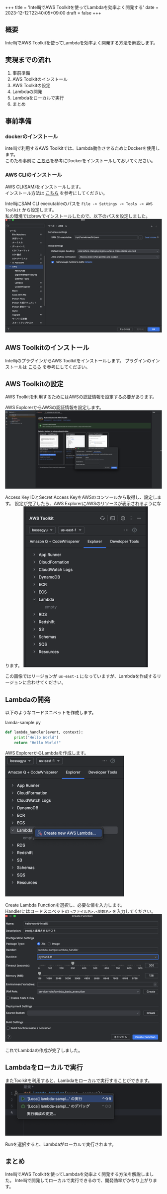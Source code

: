 +++
title = 'IntellijでAWS Toolkitを使ってLambdaを効率よく開発する'
date = 2023-12-12T22:40:05+09:00
draft = false
+++
## 概要
IntellijでAWS Toolkitを使ってLambdaを効率よく開発する方法を解説します。

## 実現までの流れ
1. 事前準備
2. AWS Toolkitのインストール
3. AWS Toolkitの設定
4. Lambdaの開発
5. Lambdaをローカルで実行
6. まとめ

## 事前準備

### dockerのインストール
intellijで利用するAWS Toolkitでは、Lambda動作させるためにDockerを使用します。  
このため事前に [こちら](https://docs.docker.jp/docker-for-mac/install.html)を参考にDockerをインストールしておいてください。

### AWS CLIのインストール
AWS CLI(SAM)をインストールします。  
インストール方法は [こちら](https://docs.aws.amazon.com/ja_jp/cli/latest/userguide/install-cliv2-mac.html) を参考にしてください。

IntellijにSAM CLI executableのパスを `File -> Settings -> Tools -> AWS Toolkit` から設定します。  
私の環境ではbrewでインストールしたので、以下のパスを設定しました。
![img-006-005.png](img-006-005.png)

## AWS Toolkitのインストール
IntellijのプラグインからAWS Toolkitをインストールします。
プラグインのインストールは [こちら](https://www.jetbrains.com/help/idea/managing-plugins.html#install_plugin) を参考にしてください。

## AWS Toolkitの設定
AWS Toolkitを利用するためにはAWSの認証情報を設定する必要があります。

AWS ExplorerからAWSの認証情報を設定します。
![img-006-001.png](img-006-001.png)

Access Key IDとSecret Access KeyをAWSのコンソールから取得し、設定します。
設定が完了したら、AWS ExplorerにAWSのリソースが表示されるようになります。
![img-006-002.png](img-006-002.png)

この画像ではリージョンが `us-east-1` になっていますが、Lambdaを作成するリージョンに合わせてください。

## Lambdaの開発
以下のようなコードスニペットを作成します。

lamda-sample.py
```python
def lambda_handler(event, context):
    print("Hello World")
    return "Hello World!"
```

AWS ExplorerからLambdaを作成します。  
![img-006-003.png](img-006-003.png)


Create Lambda Functionを選択し、必要な値を入力します。  
Handlerにはコードスニペットの `<ファイル名>.<関数名>` を入力してください。  
![img-006-004.png](img-006-004.png)

これでLambdaの作成が完了しました。

## Lambdaをローカルで実行
またToolkitを利用すると、Lambdaをローカルで実行することができます。
![img-006-006.png](img-006-006.png)

Runを選択すると、Lambdaがローカルで実行されます。

## まとめ
IntellijでAWS Toolkitを使ってLambdaを効率よく開発する方法を解説しました。
Intellijで開発してローカルで実行できるので、開発効率がかなり上がります。
